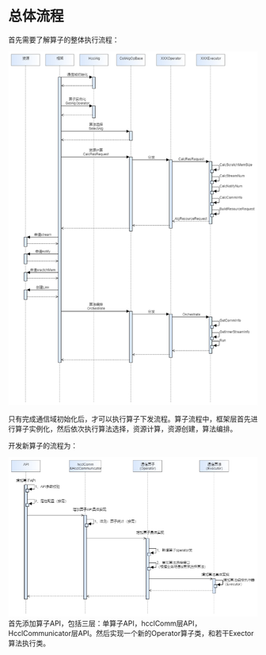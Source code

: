 # 总体流程 

首先需要了解算子的整体执行流程：

![](figures/zh-cn_image_0000001968227333.png)

只有完成通信域初始化后，才可以执行算子下发流程。算子流程中，框架层首先进行算子实例化，然后依次执行算法选择，资源计算，资源创建，算法编排。

开发新算子的流程为：

![](figures/zh-cn_image_0000001966154597.png)
首先添加算子API，包括三层：单算子API，hcclComm层API，HcclCommunicator层API。然后实现一个新的Operator算子类，和若干Exector算法执行类。

